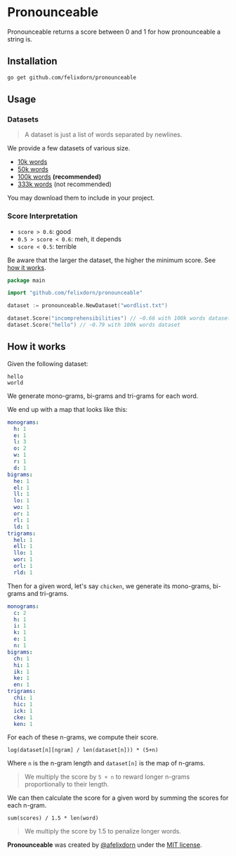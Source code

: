 # Pronounceable

Pronounceable returns a score between 0 and 1 for how pronounceable a string is.

## Installation

```bash
go get github.com/felixdorn/pronounceable
```

## Usage

### Datasets

> A dataset is just a list of words separated by newlines.

We provide a few datasets of various size.

* [10k words](datasets/10k.txt)
* [50k words](datasets/50k.txt)
* [100k words](datasets/100k.txt) **(recommended)**
* [333k words](datasets/333k.txt) (not recommended)

You may download them to include in your project.

### Score Interpretation

* `score > 0.6`: good
* `0.5 > score < 0.6`: meh, it depends
* `score < 0.5`: terrible

Be aware that the larger the dataset, the higher the minimum score. See [how it works](#how-it-works).

```go
package main

import "github.com/felixdorn/pronounceable"

dataset := pronounceable.NewDataset("wordlist.txt")

dataset.Score("incomprehensibilities") // ~0.66 with 100k words dataset
dataset.Score("hello") // ~0.79 with 100k words dataset
```

## How it works

Given the following dataset:

```
hello
world
```

We generate mono-grams, bi-grams and tri-grams for each word.

We end up with a map that looks like this:

```yaml
monograms:
  h: 1
  e: 1
  l: 3
  o: 2
  w: 1
  r: 1
  d: 1
bigrams:
  he: 1
  el: 1
  ll: 1
  lo: 1
  wo: 1
  or: 1
  rl: 1
  ld: 1
trigrams:
  hel: 1
  ell: 1
  llo: 1
  wor: 1
  orl: 1
  rld: 1
```

Then for a given word, let's say `chicken`, we generate its mono-grams, bi-grams and tri-grams.

```yaml
monograms:
  c: 2
  h: 1
  i: 1
  k: 1
  e: 1
  n: 1
bigrams:
  ch: 1
  hi: 1
  ik: 1
  ke: 1
  en: 1
trigrams:
  chi: 1
  hic: 1
  ick: 1
  cke: 1
  ken: 1
```

For each of these n-grams, we compute their score.

```
log(dataset[n][ngram] / len(dataset[n])) * (5+n)
```

Where `n` is the n-gram length and `dataset[n]` is the map of n-grams.

> We multiply the score by `5 + n` to reward longer n-grams proportionally to their length.

We can then calculate the score for a given word by summing the scores for each n-gram.

```
sum(scores) / 1.5 * len(word)
```

> We multiply the score by 1.5 to penalize longer words.

**Pronounceable** was created by [@afelixdorn](https://twitter.com/afelixdorn) under the [MIT license](LICENSE).